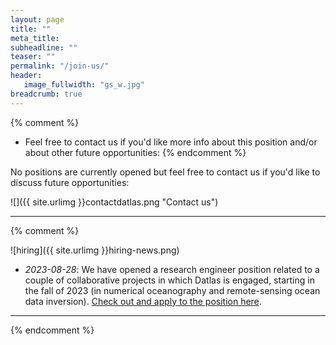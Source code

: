 ```yaml
---
layout: page
title: ""
meta_title: 
subheadline: ""
teaser: ""
permalink: "/join-us/"
header:
   image_fullwidth: "gs_w.jpg"
breadcrumb: true
---
```



{% comment %} 
* Feel free to contact us if you'd like more info about this position and/or about other future opportunities: 
{% endcomment %}

No positions are currently opened but feel free to contact us if you'd like to discuss future opportunities:

![]({{ site.urlimg }}contactdatlas.png "Contact us")

---

{% comment %} 

![hiring]({{ site.urlimg }}hiring-news.png)

* _2023-08-28_: We have opened a research engineer position  related to a couple of collaborative projects in which Datlas is engaged, starting in the fall of 2023 (in numerical oceanography and remote-sensing ocean data inversion). [Check out and apply to the position  here](https://www.datlas.fr/datlas/HIRING/).

---

{% endcomment %}
